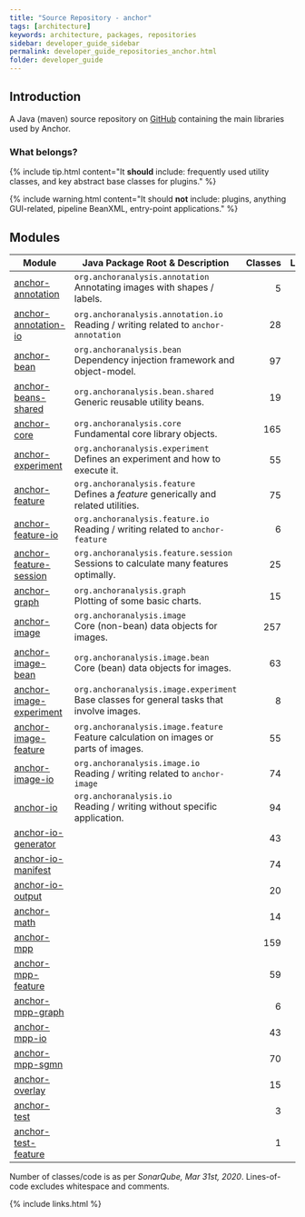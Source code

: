 ```yaml
---
title: "Source Repository - anchor"
tags: [architecture]
keywords: architecture, packages, repositories
sidebar: developer_guide_sidebar
permalink: developer_guide_repositories_anchor.html
folder: developer_guide
---
```


## Introduction

A Java (maven) source repository on [GitHub](https://github.com/anchoranalysis/anchor) containing the main libraries
used by Anchor.

### What belongs?

{% include tip.html content="It **should** include: frequently used utility classes, and key abstract base classes for plugins." %}

{% include warning.html content="It should **not** include: plugins, anything GUI-related, pipeline BeanXML, entry-point applications." %}




## Modules

| Module | Java Package Root &amp; Description  | Classes | Lines&#x2011;of&#x2011;Code |
|------------|------------------|-------------:|-------------:|
| [anchor-annotation](https://github.com/anchoranalysis/anchor/tree/master/anchor-annotation) | `org.anchoranalysis.annotation`<br>Annotating images with shapes / labels. | 5 | 191 |
| [anchor-annotation-io](https://github.com/anchoranalysis/anchor/tree/master/anchor-annotation-io) | `org.anchoranalysis.annotation.io`<br>Reading / writing related to `anchor-annotation` | 28 | 1,299 |
| [anchor-bean](https://github.com/anchoranalysis/anchor/tree/master/anchor-bean) | `org.anchoranalysis.bean`<br>Dependency injection framework and object-model. | 97 | 3,239 |
| [anchor-beans-shared](https://github.com/anchoranalysis/anchor/tree/master/anchor-beans-shared) | `org.anchoranalysis.bean.shared`<br>Generic reusable utility beans. | 19 | 386 |
| [anchor-core](https://github.com/anchoranalysis/anchor/tree/master/anchor-core) | `org.anchoranalysis.core`<br>Fundamental core library objects. | 165 | 4,582 |
| [anchor-experiment](https://github.com/anchoranalysis/anchor/tree/master/anchor-experiment) | `org.anchoranalysis.experiment`<br>Defines an experiment and how to execute it. | 55 | 2,606 |
| [anchor-feature](https://github.com/anchoranalysis/anchor/tree/master/anchor-feature) | `org.anchoranalysis.feature`<br>Defines a *feature* generically and related utilities. | 75 | 2,969 |
| [anchor-feature-io](https://github.com/anchoranalysis/anchor/tree/master/anchor-feature-io) | `org.anchoranalysis.feature.io`<br>Reading / writing related to `anchor-feature` | 6 | 382 |
| [anchor-feature-session](https://github.com/anchoranalysis/anchor/tree/master/anchor-feature-session) | `org.anchoranalysis.feature.session`<br>Sessions to calculate many features optimally. | 25 | 1,098 |
| [anchor-graph](https://github.com/anchoranalysis/anchor/tree/master/anchor-graph) | `org.anchoranalysis.graph`<br>Plotting of some basic charts. | 15 | 731 |
| [anchor-image](https://github.com/anchoranalysis/anchor/tree/master/anchor-image) | `org.anchoranalysis.image`<br>Core (non-bean) data objects for images. | 257 | 14,834 |
| [anchor-image-bean](https://github.com/anchoranalysis/anchor/tree/master/anchor-image-bean) | `org.anchoranalysis.image.bean`<br>Core (bean) data objects for images. | 63 | 1,950 |
| [anchor-image-experiment](https://github.com/anchoranalysis/anchor/tree/master/anchor-image-experiment) | `org.anchoranalysis.image.experiment`<br>Base classes for general tasks that involve images. | 8 | 356 |
| [anchor-image-feature](https://github.com/anchoranalysis/anchor/tree/master/anchor-image-feature) | `org.anchoranalysis.image.feature`<br>Feature calculation on images or parts of images. | 55 | 1,827 |
| [anchor-image-io](https://github.com/anchoranalysis/anchor/tree/master/anchor-image-io) | `org.anchoranalysis.image.io`<br>Reading / writing related to `anchor-image` | 74 | 3,691 |
| [anchor-io](https://github.com/anchoranalysis/anchor/tree/master/anchor-io) | `org.anchoranalysis.io`<br>Reading / writing without specific application. | 94 | 3,416 |
| [anchor-io-generator](https://github.com/anchoranalysis/anchor/tree/master/anchor-io-generator) | | 43 | 1,789 |
| [anchor-io-manifest](https://github.com/anchoranalysis/anchor/tree/master/anchor-io-manifest) | | 74 | 2,253 |
| [anchor-io-output](https://github.com/anchoranalysis/anchor/tree/master/anchor-io-output) | | 20 | 936 |
| [anchor-math](https://github.com/anchoranalysis/anchor/tree/master/anchor-math) | | 14 | 668 |
| [anchor-mpp](https://github.com/anchoranalysis/anchor/tree/master/anchor-mpp) | | 159 | 7,018 |
| [anchor-mpp-feature](https://github.com/anchoranalysis/anchor/tree/master/anchor-mpp-feature) | | 59 | 2,778 |
| [anchor-mpp-graph](https://github.com/anchoranalysis/anchor/tree/master/anchor-mpp-graph) | | 6 | 303 |
| [anchor-mpp-io](https://github.com/anchoranalysis/anchor/tree/master/anchor-mpp-io) | | 43 | 2,368 |
| [anchor-mpp-sgmn](https://github.com/anchoranalysis/anchor/tree/master/anchor-mpp-sgmn) | | 70 | 2,407 |
| [anchor-overlay](https://github.com/anchoranalysis/anchor/tree/master/anchor-overlay) | | 15 | 674 |
| [anchor-test](https://github.com/anchoranalysis/anchor/tree/master/anchor-test) | | 3 | 175 |
| [anchor-test-feature](https://github.com/anchoranalysis/anchor/tree/master/anchor-test-feature) | | 1 | 49 |

Number of classes/code is as per *SonarQube, Mar 31st, 2020*. Lines-of-code excludes whitespace and comments.

{% include links.html %}
